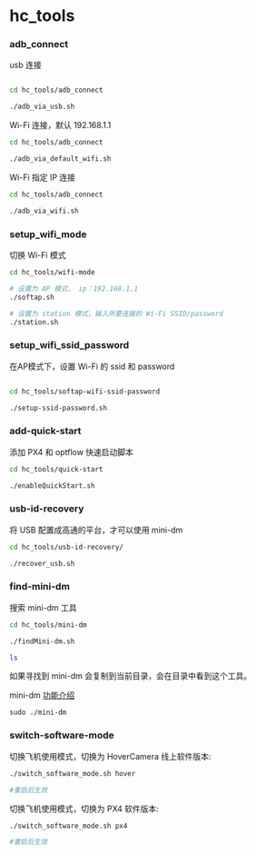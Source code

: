 # hc_tools

### adb_connect

usb 连接

```bash

cd hc_tools/adb_connect

./adb_via_usb.sh

```

Wi-Fi 连接，默认 192.168.1.1

```bash
cd hc_tools/adb_connect

./adb_via_default_wifi.sh
```

Wi-Fi 指定 IP 连接

```bash
cd hc_tools/adb_connect

./adb_via_wifi.sh
```

### setup_wifi_mode
切换 Wi-Fi 模式

```bash
cd hc_tools/wifi-mode

# 设置为 AP 模式， ip：192.168.1.1
./softap.sh

# 设置为 station 模式，输入所要连接的 Wi-Fi SSID/password
./station.sh
```

### setup_wifi_ssid_password
在AP模式下，设置 Wi-Fi 的 ssid 和 password

```bash

cd hc_tools/softap-wifi-ssid-password

./setup-ssid-password.sh
```

### add-quick-start
添加 PX4 和 optflow 快速启动脚本

```bash
cd hc_tools/quick-start

./enableQuickStart.sh
```
### usb-id-recovery
将 USB 配置成高通的平台，才可以使用 mini-dm

```bash
cd hc_tools/usb-id-recovery/

./recover_usb.sh

```

### find-mini-dm
搜索 mini-dm 工具

```bash
cd hc_tools/mini-dm

./findMini-dm.sh

ls
```

如果寻找到 mini-dm 会复制到当前目录，会在目录中看到这个工具。

mini-dm [功能介绍](https://www.yuque.com/zeorzeroopen/xhqmaf/gp6b8c)

```
sudo ./mini-dm
```

### switch-software-mode
切换飞机使用模式，切换为 HoverCamera 线上软件版本:

```bash
./switch_software_mode.sh hover

#重启后生效
```

切换飞机使用模式，切换为 PX4 软件版本:

```bash
./switch_software_mode.sh px4

#重启后生效
```






